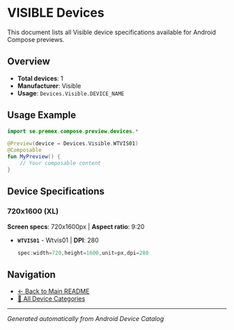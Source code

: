 # VISIBLE Devices

This document lists all Visible device specifications available for Android Compose previews.

## Overview

- **Total devices**: 1
- **Manufacturer**: Visible
- **Usage**: `Devices.Visible.DEVICE_NAME`

## Usage Example

```kotlin
import se.premex.compose.preview.devices.*

@Preview(device = Devices.Visible.WTVIS01)
@Composable
fun MyPreview() {
    // Your composable content
}
```

## Device Specifications

### 720x1600 (XL)

**Screen specs**: 720x1600px | **Aspect ratio**: 9:20

- **`WTVIS01`** - Wtvis01 | **DPI**: 280
  ```kotlin
  spec:width=720,height=1600,unit=px,dpi=280
  ```

## Navigation

- [← Back to Main README](../../README.md)
- [📱 All Device Categories](../README.md)

---
*Generated automatically from Android Device Catalog*
